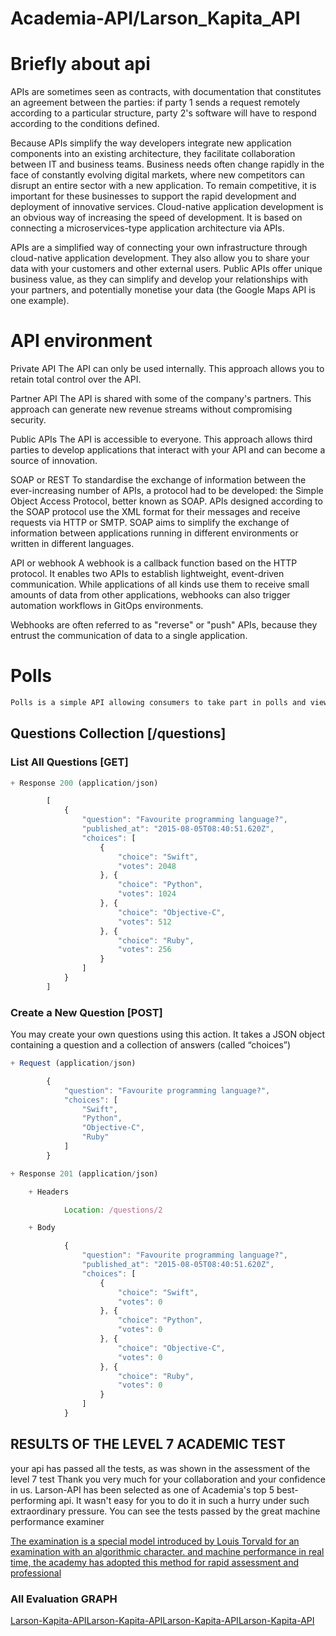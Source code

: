 # Academia-API/Larson_Kapita_API

# Briefly about api

APIs are sometimes seen as contracts, with documentation that constitutes an agreement between the parties: if party 1 sends a request remotely according to a particular structure, party 2's software will have to respond according to the conditions defined.

Because APIs simplify the way developers integrate new application components into an existing architecture, they facilitate collaboration between IT and business teams. Business needs often change rapidly in the face of constantly evolving digital markets, where new competitors can disrupt an entire sector with a new application. To remain competitive, it is important for these businesses to support the rapid development and deployment of innovative services. Cloud-native application development is an obvious way of increasing the speed of development. It is based on connecting a microservices-type application architecture via APIs.

APIs are a simplified way of connecting your own infrastructure through cloud-native application development. They also allow you to share your data with your customers and other external users. Public APIs offer unique business value, as they can simplify and develop your relationships with your partners, and potentially monetise your data (the Google Maps API is one example).

# API environment

Private API
The API can only be used internally. This approach allows you to retain total control over the API.

Partner API
The API is shared with some of the company's partners. This approach can generate new revenue streams without compromising security.

Public APIs
The API is accessible to everyone. This approach allows third parties to develop applications that interact with your API and can become a source of innovation.

SOAP or REST
To standardise the exchange of information between the ever-increasing number of APIs, a protocol had to be developed: the Simple Object Access Protocol, better known as SOAP. APIs designed according to the SOAP protocol use the XML format for their messages and receive requests via HTTP or SMTP. SOAP aims to simplify the exchange of information between applications running in different environments or written in different languages.

API or webhook
A webhook is a callback function based on the HTTP protocol. It enables two APIs to establish lightweight, event-driven communication. While applications of all kinds use them to receive small amounts of data from other applications, webhooks can also trigger automation workflows in GitOps environments.

Webhooks are often referred to as "reverse" or "push" APIs, because they entrust the communication of data to a single application.

# Polls
```bash
Polls is a simple API allowing consumers to take part in polls and view their results.
```
## Questions Collection [/questions]

### List All Questions [GET]

```javascript
+ Response 200 (application/json)

        [
            {
                "question": "Favourite programming language?",
                "published_at": "2015-08-05T08:40:51.620Z",
                "choices": [
                    {
                        "choice": "Swift",
                        "votes": 2048
                    }, {
                        "choice": "Python",
                        "votes": 1024
                    }, {
                        "choice": "Objective-C",
                        "votes": 512
                    }, {
                        "choice": "Ruby",
                        "votes": 256
                    }
                ]
            }
        ]
```
### Create a New Question [POST]

You may create your own questions using this action. It takes a JSON
object containing a question and a collection of answers (called “choices”)

```javascript
+ Request (application/json)

        {
            "question": "Favourite programming language?",
            "choices": [
                "Swift",
                "Python",
                "Objective-C",
                "Ruby"
            ]
        }

+ Response 201 (application/json)

    + Headers

            Location: /questions/2

    + Body

            {
                "question": "Favourite programming language?",
                "published_at": "2015-08-05T08:40:51.620Z",
                "choices": [
                    {
                        "choice": "Swift",
                        "votes": 0
                    }, {
                        "choice": "Python",
                        "votes": 0
                    }, {
                        "choice": "Objective-C",
                        "votes": 0
                    }, {
                        "choice": "Ruby",
                        "votes": 0
                    }
                ]
            }
```

## RESULTS OF THE LEVEL 7 ACADEMIC TEST

your api has passed all the tests, as was shown in the assessment of the level 7 test
Thank you very much for your collaboration and your confidence in us. 
Larson-API has been selected as one of Academia's top 5 best-performing api.
It wasn't easy for you to do it in such a hurry under such extraordinary pressure.
You can see the tests passed by the great machine performance examiner 

[The examination is a special model introduced by Louis Torvald for an examination with an algorithmic character.
and machine performance in real time, the academy has adopted this method for rapid assessment
and professional](https://en.wikipedia.org/wiki/Linus_Torvalds#Life_and_career)

### All Evaluation GRAPH

[Larson-Kapita-API](apimg/ap1.png)[Larson-Kapita-API](apimg/ap2.png)[Larson-Kapita-API](apimg/ap3.png)[Larson-Kapita-API](apimg/api4.png)